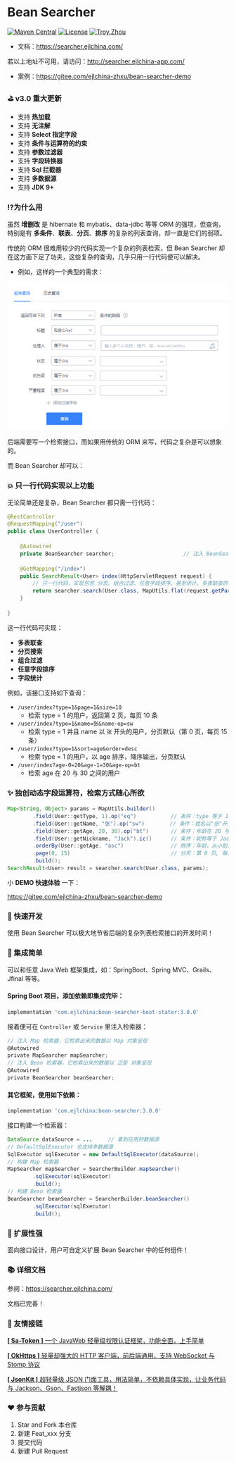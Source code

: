 # Bean Searcher

[![Maven Central](https://maven-badges.herokuapp.com/maven-central/com.ejlchina/bean-searcher/badge.svg)](https://maven-badges.herokuapp.com/maven-central/com.ejlchina/bean-searcher/)
[![License](https://img.shields.io/badge/license-Apache%202-4EB1BA.svg)](https://www.apache.org/licenses/LICENSE-2.0.html)
[![Troy.Zhou](https://img.shields.io/badge/%E4%BD%9C%E8%80%85-ejlchina-orange.svg)](https://github.com/ejlchina)

* 文档：https://searcher.ejlchina.com/
 
 若以上地址不可用，请访问：http://searcher.ejlchina-app.com/

* 案例：https://gitee.com/ejlchina-zhxu/bean-searcher-demo

### ⛳ v3.0 重大更新

* 支持 **热加载**
* 支持 **无注解**
* 支持 **Select 指定字段**
* 支持 **条件与运算符的约束**
* 支持 **参数过滤器**
* 支持 **字段转换器**
* 支持 **Sql 拦截器**
* 支持 **多数据源**
* 支持 **JDK 9+**

### ⁉️为什么用

虽然 **增删改** 是 hibernate 和 mybatis、data-jdbc 等等 ORM 的强项，但查询，特别是有 **多条件**、**联表**、**分页**、**排序** 的复杂的列表查询，却一直是它们的弱项。

传统的 ORM 很难用较少的代码实现一个复杂的列表检索，但 Bean Searcher 却在这方面下足了功夫，这些复杂的查询，几乎只用一行代码便可以解决。

* 例如，这样的一个典型的需求：

![](./assets/case.png)

后端需要写一个检索接口，而如果用传统的 ORM 来写，代码之复杂是可以想象的。

而 Bean Searcher 却可以：

### 💥 只一行代码实现以上功能

无论简单还是复杂，Bean Searcher 都只需一行代码：

```java
@RestController
@RequestMapping("/user")
public class UserController {

    @Autowired
    private BeanSearcher searcher;                      // 注入 BeanSearcher 的检索器

    @GetMapping("/index")
    public SearchResult<User> index(HttpServletRequest request) {
        // 只一行代码，实现包含 分页、组合过滤、任意字段排序、甚至统计、多表联查的 复杂检索功能
        return searcher.search(User.class, MapUtils.flat(request.getParameterMap()));
    }
	
}
```

这一行代码可实现：

* **多表联查**
* **分页搜索**
* **组合过滤**
* **任意字段排序**
* **字段统计**

例如，该接口支持如下查询：

* `/user/index?type=1&page=1&size=10`
  - 检索 type = 1 的用户，返回第 2 页，每页 10 条
* `/user/index?type=1&name=张&name-op=sw`
  - 检索 type = 1 并且 name 以 `张` 开头的用户，分页默认（第 0 页，每页 15 条）
* `/user/index?type=1&sort=age&order=desc`
  - 检索 type = 1 的用户，以 age 排序，降序输出，分页默认
* `/user/index?age-0=20&age-1=30&age-op=bt`
  - 检索 age 在 20 与 30 之间的用户

### ✨ 独创动态字段运算符，检索方式随心所欲

```java
Map<String, Object> params = MapUtils.builder()
        .field(User::getType, 1).op("eq")           // 条件：type 等于 1
        .field(User::getName, "张").op("sw")        // 条件：姓名以"张"开头
        .field(User::getAge, 20, 30).op("bt")       // 条件：年龄在 20 与 30 之间
        .field(User::getNickname, "Jack").ic()      // 条件：昵称等于 Jack, 忽略大小写
        .orderBy(User::getAge, "asc")               // 排序：年龄，从小到大
        .page(0, 15)                                // 分页：第 0 页, 每页 15 条
        .build();
SearchResult<User> result = searcher.search(User.class, params);
```

小 **DEMO 快速体验** 一下：

https://gitee.com/ejlchina-zhxu/bean-searcher-demo


### 🚀 快速开发

使用 Bean Searcher 可以极大地节省后端的复杂列表检索接口的开发时间！

### 🌱 集成简单

可以和任意 Java Web 框架集成，如：SpringBoot、Spring MVC、Grails、Jfinal 等等。

#### Spring Boot 项目，添加依赖即集成完毕：

```groovy
implementation 'com.ejlchina:bean-searcher-boot-stater:3.0.0'
```

接着便可在 `Controller` 或 `Service` 里注入检索器：

```groovy
// 注入 Map 检索器，它检索出来的数据以 Map 对象呈现
@Autowired
private MapSearcher mapSearcher;
// 注入 Bean 检索器，它检索出来的数据以 泛型 对象呈现
@Autowired
private BeanSearcher beanSearcher;
```

#### 其它框架，使用如下依赖：

```groovy
implementation 'com.ejlchina:bean-searcher:3.0.0'
```

接口构建一个检索器：

```java
DataSource dataSource = ...     // 拿到应用的数据源
// DefaultSqlExecutor 也支持多数据源
SqlExecutor sqlExecutor = new DefaultSqlExecutor(dataSource);
// 构建 Map 检索器
MapSearcher mapSearcher = SearcherBuilder.mapSearcher()
        .sqlExecutor(sqlExecutor)
        .build();
// 构建 Bean 检索器
BeanSearcher beanSearcher = SearcherBuilder.beanSearcher()
        .sqlExecutor(sqlExecutor)
        .build();
```

### 🔨 扩展性强

面向接口设计，用户可自定义扩展 Bean Searcher 中的任何组件！

### 📚 详细文档

参阅：https://searcher.ejlchina.com/

文档已完善！

### 🤝 友情接链

[**[ Sa-Token ]** 一个 JavaWeb 轻量级权限认证框架，功能全面，上手简单](https://github.com/dromara/Sa-Token)

[**[ OkHttps ]** 轻量却强大的 HTTP 客户端，前后端通用，支持 WebSocket 与 Stomp 协议](https://gitee.com/ejlchina-zhxu/okhttps)

[**[ JsonKit ]** 超轻量级 JSON 门面工具，用法简单，不依赖具体实现，让业务代码与 Jackson、Gson、Fastjson 等解耦！](https://gitee.com/ejlchina-zhxu/jsonkit)

### ❤️ 参与贡献

1.  Star and Fork 本仓库
2.  新建 Feat_xxx 分支
3.  提交代码
4.  新建 Pull Request



